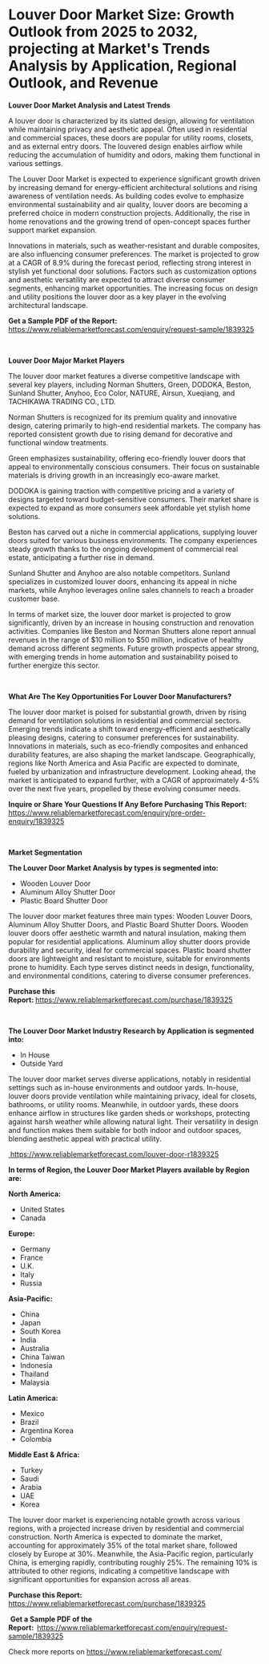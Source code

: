 <p><h1>Louver Door Market Size: Growth Outlook from 2025 to 2032, projecting at Market's Trends Analysis by Application, Regional Outlook, and Revenue</h1></p><p><strong>Louver Door Market Analysis and Latest Trends</strong></p>
<p><p>A louver door is characterized by its slatted design, allowing for ventilation while maintaining privacy and aesthetic appeal. Often used in residential and commercial spaces, these doors are popular for utility rooms, closets, and as external entry doors. The louvered design enables airflow while reducing the accumulation of humidity and odors, making them functional in various settings.</p><p>The Louver Door Market is expected to experience significant growth driven by increasing demand for energy-efficient architectural solutions and rising awareness of ventilation needs. As building codes evolve to emphasize environmental sustainability and air quality, louver doors are becoming a preferred choice in modern construction projects. Additionally, the rise in home renovations and the growing trend of open-concept spaces further support market expansion.</p><p>Innovations in materials, such as weather-resistant and durable composites, are also influencing consumer preferences. The market is projected to grow at a CAGR of 8.9% during the forecast period, reflecting strong interest in stylish yet functional door solutions. Factors such as customization options and aesthetic versatility are expected to attract diverse consumer segments, enhancing market opportunities. The increasing focus on design and utility positions the louver door as a key player in the evolving architectural landscape.</p></p>
<p><strong>Get a Sample PDF of the Report:&nbsp;</strong> <a href="https://www.reliablemarketforecast.com/enquiry/request-sample/1839325?utm_campaign=2268&utm_medium=2&utm_source=Github&utm_content=ia&utm_term=07022025&utm_id=louver-door">https://www.reliablemarketforecast.com/enquiry/request-sample/1839325</a></p>
<p>&nbsp;</p>
<p><strong>Louver Door Major Market Players</strong></p>
<p><p>The louver door market features a diverse competitive landscape with several key players, including Norman Shutters, Green, DODOKA, Beston, Sunland Shutter, Anyhoo, Eco Color, NATURE, Airsun, Xueqiang, and TACHIKAWA TRADING CO., LTD. </p><p>Norman Shutters is recognized for its premium quality and innovative design, catering primarily to high-end residential markets. The company has reported consistent growth due to rising demand for decorative and functional window treatments. </p><p>Green emphasizes sustainability, offering eco-friendly louver doors that appeal to environmentally conscious consumers. Their focus on sustainable materials is driving growth in an increasingly eco-aware market.</p><p>DODOKA is gaining traction with competitive pricing and a variety of designs targeted toward budget-sensitive consumers. Their market share is expected to expand as more consumers seek affordable yet stylish home solutions.</p><p>Beston has carved out a niche in commercial applications, supplying louver doors suited for various business environments. The company experiences steady growth thanks to the ongoing development of commercial real estate, anticipating a further rise in demand.</p><p>Sunland Shutter and Anyhoo are also notable competitors. Sunland specializes in customized louver doors, enhancing its appeal in niche markets, while Anyhoo leverages online sales channels to reach a broader customer base.</p><p>In terms of market size, the louver door market is projected to grow significantly, driven by an increase in housing construction and renovation activities. Companies like Beston and Norman Shutters alone report annual revenues in the range of $10 million to $50 million, indicative of healthy demand across different segments. Future growth prospects appear strong, with emerging trends in home automation and sustainability poised to further energize this sector.</p></p>
<p>&nbsp;</p>
<p><strong>What Are The Key Opportunities For Louver Door Manufacturers?</strong></p>
<p><p>The louver door market is poised for substantial growth, driven by rising demand for ventilation solutions in residential and commercial sectors. Emerging trends indicate a shift toward energy-efficient and aesthetically pleasing designs, catering to consumer preferences for sustainability. Innovations in materials, such as eco-friendly composites and enhanced durability features, are also shaping the market landscape. Geographically, regions like North America and Asia Pacific are expected to dominate, fueled by urbanization and infrastructure development. Looking ahead, the market is anticipated to expand further, with a CAGR of approximately 4-5% over the next five years, propelled by these evolving consumer needs.</p></p>
<p><strong>Inquire or Share Your Questions If Any Before Purchasing This Report:</strong> <a href="https://www.reliablemarketforecast.com/enquiry/pre-order-enquiry/1839325?utm_campaign=2268&utm_medium=2&utm_source=Github&utm_content=ia&utm_term=07022025&utm_id=louver-door">https://www.reliablemarketforecast.com/enquiry/pre-order-enquiry/1839325</a></p>
<p>&nbsp;</p>
<p><strong>Market Segmentation</strong></p>
<p><strong>The Louver Door Market Analysis by types is segmented into:</strong></p>
<p><ul><li>Wooden Louver Door</li><li>Aluminum Alloy Shutter Door</li><li>Plastic Board Shutter Door</li></ul></p>
<p><p>The louver door market features three main types: Wooden Louver Doors, Aluminum Alloy Shutter Doors, and Plastic Board Shutter Doors. Wooden louver doors offer aesthetic warmth and natural insulation, making them popular for residential applications. Aluminum alloy shutter doors provide durability and security, ideal for commercial spaces. Plastic board shutter doors are lightweight and resistant to moisture, suitable for environments prone to humidity. Each type serves distinct needs in design, functionality, and environmental conditions, catering to diverse consumer preferences.</p></p>
<p><strong>Purchase this Report:&nbsp;</strong><a href="https://www.reliablemarketforecast.com/purchase/1839325?utm_campaign=2268&utm_medium=2&utm_source=Github&utm_content=ia&utm_term=07022025&utm_id=louver-door">https://www.reliablemarketforecast.com/purchase/1839325</a></p>
<p>&nbsp;</p>
<p><strong>The Louver Door Market Industry Research by Application is segmented into:</strong></p>
<p><ul><li>In House</li><li>Outside Yard</li></ul></p>
<p><p>The louver door market serves diverse applications, notably in residential settings such as in-house environments and outdoor yards. In-house, louver doors provide ventilation while maintaining privacy, ideal for closets, bathrooms, or utility rooms. Meanwhile, in outdoor yards, these doors enhance airflow in structures like garden sheds or workshops, protecting against harsh weather while allowing natural light. Their versatility in design and function makes them suitable for both indoor and outdoor spaces, blending aesthetic appeal with practical utility.</p></p>
<p><a href="https://www.reliablemarketforecast.com/louver-door-r1839325?utm_campaign=2268&utm_medium=2&utm_source=Github&utm_content=ia&utm_term=07022025&utm_id=louver-door">&nbsp;https://www.reliablemarketforecast.com/louver-door-r1839325</a></p>
<p><strong>In terms of Region, the Louver Door Market Players available by Region are:</strong></p>
<p>
    <p> <strong> North America: </strong>
        <ul>
            <li>United States</li>
            <li>Canada</li>
        </ul>
        </p> 
    <p> <strong> Europe: </strong>
        <ul>
            <li>Germany</li>
            <li>France</li>
            <li>U.K.</li>
            <li>Italy</li>
            <li>Russia</li>
        </ul>
        </p> 
    <p> <strong> Asia-Pacific: </strong>
        <ul>
            <li>China</li>
            <li>Japan</li>
            <li>South Korea</li>
            <li>India</li>
            <li>Australia</li>
            <li>China Taiwan</li>
            <li>Indonesia</li>
            <li>Thailand</li>
            <li>Malaysia</li>
        </ul>
        </p> 
    <p> <strong> Latin America: </strong>
        <ul>
            <li>Mexico</li>
            <li>Brazil</li>
            <li>Argentina Korea</li>
            <li>Colombia</li>
        </ul>
        </p> 
    <p> <strong> Middle East & Africa: </strong>
        <ul>
            <li>Turkey</li>
            <li>Saudi</li>
            <li>Arabia</li>
            <li>UAE</li>
            <li>Korea</li>
        </ul>
    </p>
    </p>
<p><p>The louver door market is experiencing notable growth across various regions, with a projected increase driven by residential and commercial construction. North America is expected to dominate the market, accounting for approximately 35% of the total market share, followed closely by Europe at 30%. Meanwhile, the Asia-Pacific region, particularly China, is emerging rapidly, contributing roughly 25%. The remaining 10% is attributed to other regions, indicating a competitive landscape with significant opportunities for expansion across all areas.</p></p>
<p><strong>Purchase this Report: </strong><a href="https://www.reliablemarketforecast.com/purchase/1839325?utm_campaign=2268&utm_medium=2&utm_source=Github&utm_content=ia&utm_term=07022025&utm_id=louver-door">https://www.reliablemarketforecast.com/purchase/1839325</a></p>
<p>&nbsp;<strong>Get a Sample PDF of the Report:&nbsp;&nbsp;</strong><a href="https://www.reliablemarketforecast.com/enquiry/request-sample/1839325?utm_campaign=2268&utm_medium=2&utm_source=Github&utm_content=ia&utm_term=07022025&utm_id=louver-door">https://www.reliablemarketforecast.com/enquiry/request-sample/1839325</a></p>
<p><strong></strong></p>
<p>Check more reports on <a href="https://www.reliablemarketforecast.com/?utm_campaign=2268&utm_medium=2&utm_source=Github&utm_content=ia&utm_term=07022025&utm_id=louver-door">https://www.reliablemarketforecast.com/</a></p>